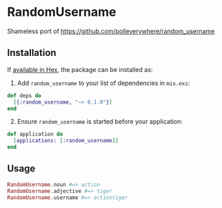 # RandomUsername

Shameless port of https://github.com/polleverywhere/random_username

## Installation

If [available in Hex](https://hex.pm/docs/publish), the package can be installed as:

1. Add `random_username` to your list of dependencies in `mix.exs`:

```elixir
def deps do
  [{:random_username, "~> 0.1.0"}]
end
```

2. Ensure `random_username` is started before your application:

```elixir
def application do
  [applications: [:random_username]]
end
```

## Usage

```elixir
RandomUsername.noun #=> action
RandomUsername.adjective #=> tiger
RandomUsername.username #=> actiontiger
```
